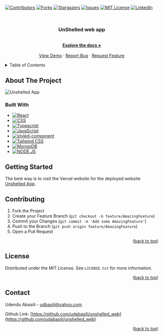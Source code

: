 <a name="readme-top"></a>

[![Contributors][contributors-shield]][contributors-url]
[![Forks][forks-shield]][forks-url]
[![Stargazers][stars-shield]][stars-url]
[![Issues][issues-shield]][issues-url]
[![MIT License][license-shield]][license-url]
[![LinkedIn][linkedin-shield]][linkedin-url]

<!-- PROJECT LOGO -->
<br />
<div align="center">

<h3 align="center">UnShelled web app</h3>

  <p align="center">
    <br />
    <a href="https://github.com/udabasili/unshelled_web"><strong>Explore the docs »</strong></a>
    <br />
    <br />
    <a href="https://mighty-atoll-79005.herokuapp.com/">View Demo</a>
    ·
    <a href="https://github.com/udabasili/unshelled_web/issues">Report Bug</a>
    ·
    <a href="https://github.com/udabasili/unshelled_web/issues">Request Feature</a>
  </p>
</div>

<!-- TABLE OF CONTENTS -->
<details>
  <summary>Table of Contents</summary>
 <ol>
    <li>
      <a href="#about-the-project">About The Project</a>
      <ul>
        <li><a href="#built-with">Built With</a></li>
      </ul>
    </li>
    <li>
      <a href="#getting-started">Getting Started</a>
    </li>
   <li><a href="#license">License</a></li>
    <li><a href="#contact">Contact</a></li>
  </ol>
</details>

<!-- ABOUT THE PROJECT -->
## About The Project

![Unshelled App](https://user-images.githubusercontent.com/33573587/216807243-c58275ab-c695-4935-bf34-ec353bc2ac20.png)

### Built With

* [![React][React.js]][React-url]
* [![CSS][Css.dev]][Css-url]
* [![Typescript][Typescript.com]][Typescript-url]
* [![JavaScript][JavaScript.com]][JavaScript-url]
* [![styled-component][styled-component.com]][styled-component-url]
* [![Tailwind CSS][tailwind.com]][tailwind-url]
* [![MongoDB][mongodb.com]][mongodb-url]
* [![NODE.JS][node.com]][node-url]

<!-- GETTING STARTED -->
## Getting Started

The best way is to visit the Vercel website for the deployed website  [Unshelled App](https://mighty-atoll-79005.herokuapp.com/).

<!-- CONTRIBUTING -->
## Contributing

1. Fork the Project
2. Create your Feature Branch (`git checkout -b feature/AmazingFeature`)
3. Commit your Changes (`git commit -m 'Add some AmazingFeature'`)
4. Push to the Branch (`git push origin feature/AmazingFeature`)
5. Open a Pull Request

<p align="right">(<a href="#readme-top">back to top</a>)</p>

<!-- LICENSE -->
## License

Distributed under the MIT License. See `LICENSE.txt` for more information.

<p align="right">(<a href="#readme-top">back to top</a>)</p>

<!-- CONTACT -->
## Contact

Udendu Abasili - udbasili@yahoo.com

Github Link: [https://github.com/udabasili/unshelled_web](https://github.com/udabasili/unshelled_web)

<p align="right">(<a href="#readme-top">back to top</a>)</p>

<!-- MARKDOWN LINKS & IMAGES -->
<!-- https://www.markdownguide.org/basic-syntax/#reference-style-links -->
[contributors-shield]: https://img.shields.io/github/contributors/udabasili/unshelled_web.svg?style=for-the-badge
[contributors-url]: https://github.com/udabasili/unshelled_web/graphs/contributors
[forks-shield]: https://img.shields.io/github/forks/udabasili/unshelled_web.svg?style=for-the-badge
[forks-url]: https://github.com/udabasili/unshelled_web/network/members
[stars-shield]: https://img.shields.io/github/stars/udabasili/unshelled_web.svg?style=for-the-badge
[stars-url]: https://github.com/udabasili/unshelled_web/stargazers
[issues-shield]: https://img.shields.io/github/issues/udabasili/unshelled_web.svg?style=for-the-badge
[issues-url]: https://github.com/udabasili/unshelled_web/issues
[license-shield]: https://img.shields.io/github/license/udabasili/unshelled_web.svg?style=for-the-badge
[license-url]: https://github.com/udabasili/unshelled_web/blob/master/LICENSE.txt
[linkedin-shield]: https://img.shields.io/badge/-LinkedIn-black.svg?style=for-the-badge&logo=linkedin&colorB=555
[linkedin-url]: https://linkedin.com/in/linkedin_username
[React.js]: https://img.shields.io/badge/React-20232A?style=for-the-badge&logo=react&logoColor=61DAFB
[React-url]: https://reactjs.org/
[Css.dev]: https://img.shields.io/badge/css3-%231572B6.svg?&style=for-the-badge&logo=css3&logoColor=white
[Css-url]: https://web.dev/learn/css/
[JavaScript.com]: https://img.shields.io/badge/javascript-%23F7DF1E.svg?&style=for-the-badge&logo=javascript&logoColor=black
[JavaScript-url]: https://developer.mozilla.org/en-US/docs/Web/JavaScript
[Typescript.com]: https://img.shields.io/badge/typescript-%233178C6.svg?&style=for-the-badge&logo=typescript&logoColor=white
[Typescript-url]: https://www.typescriptlang.org/
[styled-component.com]: https://img.shields.io/badge/styled--components-%23DB7093.svg?&style=for-the-badge&logo=styled-components&logoColor=white
[styled-component-url]: https://www.styled-components.com/
[tailwind.com]: https://img.shields.io/badge/tailwind%20css-%2338B2AC.svg?&style=for-the-badge&logo=tailwind%20css&logoColor=white
[tailwind-url]: https://tailwindcss.com
[mongodb.com]: https://img.shields.io/badge/mongodb-%2347A248.svg?&style=for-the-badge&logo=mongodb&logoColor=white
[mongodb-url]: mongodb.com/
[node.com]: https://img.shields.io/badge/node.js-%23339933.svg?&style=for-the-badge&logo=node.js&logoColor=white
[node-url]: https://nodejs.org/
